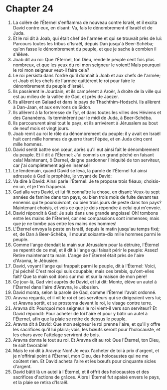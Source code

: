 # Chapter 24

1. La colère de l'Éternel s'enflamma de nouveau contre Israël, et il excita David contre eux, en disant: Va, fais le dénombrement d'Israël et de Juda.
2. Et le roi dit à Joab, qui était chef de l'armée et qui se trouvait près de lui: Parcours toutes les tribus d'Israël, depuis Dan jusqu'à Beer-Schéba; qu'on fasse le dénombrement du peuple, et que je sache à combien il s'élève.
3. Joab dit au roi: Que l'Éternel, ton Dieu, rende le peuple cent fois plus nombreux, et que les yeux du roi mon seigneur le voient! Mais pourquoi le roi mon seigneur veut-il faire cela?
4. Le roi persista dans l'ordre qu'il donnait à Joab et aux chefs de l'armée; et Joab et les chefs de l'armée quittèrent le roi pour faire le dénombrement du peuple d'Israël.
5. Ils passèrent le Jourdain, et ils campèrent à Aroër, à droite de la ville qui est au milieu de la vallée de Gad, et près de Jaezer.
6. Ils allèrent en Galaad et dans le pays de Thachthim-Hodschi. Ils allèrent à Dan-Jaan, et aux environs de Sidon.
7. Ils allèrent à la forteresse de Tyr, et dans toutes les villes des Héviens et des Cananéens. Ils terminèrent par le midi de Juda, à Beer-Schéba.
8. Ils parcoururent ainsi tout le pays, et ils arrivèrent à Jérusalem au bout de neuf mois et vingt jours.
9. Joab remit au roi le rôle du dénombrement du peuple: il y avait en Israël huit cent mille hommes de guerre tirant l'épée, et en Juda cinq cent mille hommes.
10. David sentit battre son cœur, après qu'il eut ainsi fait le dénombrement du peuple. Et il dit à l'Éternel: J'ai commis un grand péché en faisant cela! Maintenant, ô Éternel, daigne pardonner l'iniquité de ton serviteur, car j'ai complètement agi en insensé!
11. Le lendemain, quand David se leva, la parole de l'Éternel fut ainsi adressée à Gad le prophète, le voyant de David:
12. Va dire à David: Ainsi parle l'Éternel: Je te propose trois fléaux; choisis-en un, et je t'en frapperai.
13. Gad alla vers David, et lui fit connaître la chose, en disant: Veux-tu sept années de famine dans ton pays, ou bien trois mois de fuite devant tes ennemis qui te poursuivront, ou bien trois jours de peste dans ton pays? Maintenant choisis, et vois ce que je dois répondre à celui qui m'envoie.
14. David répondit à Gad: Je suis dans une grande angoisse! Oh! tombons entre les mains de l'Éternel, car ses compassions sont immenses; mais que je ne tombe pas entre les mains des hommes!
15. L'Éternel envoya la peste en Israël, depuis le matin jusqu'au temps fixé; et, de Dan à Beer-Schéba, il mourut soixante-dix mille hommes parmi le peuple.
16. Comme l'ange étendait la main sur Jérusalem pour la détruire, l'Éternel se repentit de ce mal, et il dit à l'ange qui faisait périr le peuple: Assez! Retire maintenant ta main. L'ange de l'Éternel était près de l'aire d'Aravna, le Jébusien.
17. David, voyant l'ange qui frappait parmi le peuple, dit à l'Éternel: Voici, j'ai péché! C'est moi qui suis coupable; mais ces brebis, qu'ont-elles fait? Que ta main soit donc sur moi et sur la maison de mon père!
18. Ce jour-là, Gad vint auprès de David, et lui dit: Monte, élève un autel à l'Éternel dans l'aire d'Aravna, le Jébusien.
19. David monta, selon la parole de Gad, comme l'Éternel l'avait ordonné.
20. Aravna regarda, et il vit le roi et ses serviteurs qui se dirigeaient vers lui; et Aravna sortit, et se prosterna devant le roi, le visage contre terre.
21. Aravna dit: Pourquoi mon seigneur le roi vient-il vers son serviteur? Et David répondit: Pour acheter de toi l'aire et pour y bâtir un autel à l'Éternel, afin que la plaie se retire de dessus le peuple.
22. Aravna dit à David: Que mon seigneur le roi prenne l'aire, et qu'il y offre les sacrifices qu'il lui plaira; vois, les bœufs seront pour l'holocauste, et les chars avec l'attelage serviront de bois.
23. Aravna donna le tout au roi. Et Aravna dit au roi: Que l'Éternel, ton Dieu, te soit favorable!
24. Mais le roi dit à Aravna: Non! Je veux l'acheter de toi à prix d'argent, et je n'offrirai point à l'Éternel, mon Dieu, des holocaustes qui ne me coûtent rien. Et David acheta l'aire et les bœufs pour cinquante sicles d'argent.
25. David bâtit là un autel à l'Éternel, et il offrit des holocaustes et des sacrifices d'actions de grâces. Alors l'Éternel fut apaisé envers le pays, et la plaie se retira d'Israël.

